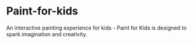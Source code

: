 # Paint-for-kids
An interactive painting experience for kids - Paint for Kids is designed to spark imagination and creativity.
